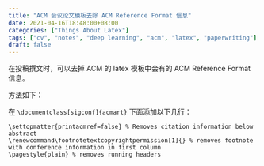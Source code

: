 ```yaml
---
title: "ACM 会议论文模板去除 ACM Reference Format 信息"
date: 2021-04-16T18:48:00+08:00
categories: ["Things About Latex"]
tags: ["cv", "notes", "deep learning", "acm", "latex", "paperwriting"]
draft: false
---
```


在投稿撰文时，可以去掉 ACM 的 latex 模板中会有的 ACM Reference Format 信息。  

方法如下：  

在 `\documentclass[sigconf]{acmart}` 下面添加以下几行：  

```
\settopmatter{printacmref=false} % Removes citation information below abstract
\renewcommand\footnotetextcopyrightpermission[1]{} % removes footnote with conference information in first column
\pagestyle{plain} % removes running headers
```
